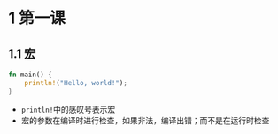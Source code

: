 # 1 第一课

## 1.1 宏

```rust
fn main() {
    println!("Hello, world!");
}
```

* `println!`中的感叹号表示宏
* 宏的参数在编译时进行检查，如果非法，编译出错；而不是在运行时检查